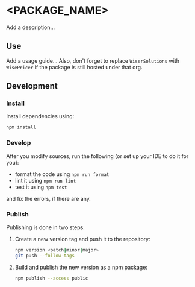 # <PACKAGE_NAME>

Add a description...

## Use

Add a usage guide...
Also, don't forget to replace `WiserSolutions` with `WisePricer` if the package is still hosted under that org.

## Development

### Install

Install dependencies using:

```sh
npm install
```

### Develop

After you modify sources, run the following (or set up your IDE to do it for you):

- format the code using `npm run format`
- lint it using `npm run lint`
- test it using `npm test`

and fix the errors, if there are any.

### Publish

Publishing is done in two steps:

1. Create a new version tag and push it to the repository:
    ```sh
    npm version <patch|minor|major>
    git push --follow-tags
    ```
1. Build and publish the new version as a npm package:
    ```sh
    npm publish --access public
    ``` 
